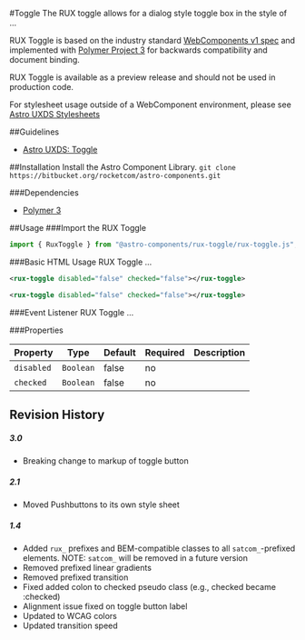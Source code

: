 #Toggle
The RUX toggle allows for a dialog style toggle box in the style of …

RUX Toggle is based on the industry standard [WebComponents v1 spec](https://html.spec.whatwg.org/multipage/custom-elements.html) and implemented with [Polymer Project 3](https://www.polymer-project.org) for backwards compatibility and document binding.

RUX Toggle is available as a preview release and should not be used in production code.

For stylesheet usage outside of a WebComponent environment, please see [Astro UXDS Stylesheets](https://bitbucket.org/rocketcom/astro-styles)

##Guidelines

* [Astro UXDS: Toggle](http://www.astrouxds.com/library/toggle)

##Installation
Install the Astro Component Library.
`git clone https://bitbucket.org/rocketcom/astro-components.git`

###Dependencies

* [Polymer 3](https://www.polymer-project.com)

##Usage
###Import the RUX Toggle

```javascript
import { RuxToggle } from "@astro-components/rux-toggle/rux-toggle.js";
```

###Basic HTML Usage
RUX Toggle …

```xml
<rux-toggle disabled="false" checked="false"></rux-toggle>
```

```xml
<rux-toggle disabled="false" checked="false"></rux-toggle>
```

###Event Listener
RUX Toggle …

###Properties

| Property          | Type      | Default | Required | Description                                             |
| ----------------- | --------- | ------- | -------- | ------------------------------------------------------- |
| `disabled`        | `Boolean` | false      | no    | |
| `checked`         | `Boolean` | false      | no    | |



## Revision History

##### **3.0**

- Breaking change to markup of toggle button

##### **2.1**

- Moved Pushbuttons to its own style sheet

##### **1.4**

- Added `rux_` prefixes and BEM-compatible classes to all `satcom_`-prefixed elements. NOTE: `satcom_` will be removed in a future version
- Removed prefixed linear gradients
- Removed prefixed transition
- Fixed added colon to checked pseudo class (e.g., checked became :checked)
- Alignment issue fixed on toggle button label
- Updated to WCAG colors
- Updated transition speed
